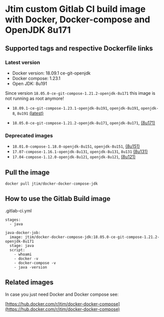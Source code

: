 # Jtim custom Gitlab CI build image with Docker, Docker-compose and OpenJDK 8u171

## Supported tags and respective Dockerfile links

### Latest version

* Docker version: 18.09.1 ce-git-openjdk
* Docker compose: 1.23.1
* Open JDK: 8u191

Since version `18.05.0-ce-git-compose-1.21.2-openjdk-8u171` this image is not running as root anymore!

* `18.09.1-ce-git-compose-1.23.1-openjdk-8u191`, `openjdk-8u191`, `openjdk-8`, `8u191` [(latest)](https://github.com/j-tim/docker-docker-compose-jdk/blob/master/8u191/Dockerfile)

* `18.05.0-ce-git-compose-1.21.2-openjdk-8u171`, `openjdk-8u171`,  [(8u171)](https://github.com/j-tim/docker-docker-compose-jdk/blob/master/8u171/Dockerfile)

### Deprecated images 

* `18.01.0-compose-1.18.0-openjdk-8u151`, `openjdk-8u151`, [(8u151)](https://github.com/j-tim/docker-docker-compose-jdk/blob/master/8u151/Dockerfile)  
* `17.07-compose-1.16.1-openjdk-8u131`, `openjdk-8u131`, `8u131` [(8u131)](https://github.com/j-tim/docker-docker-compose-jdk/blob/master/8u131/Dockerfile)  
* `17.04-compose-1.12.0-openjdk-8u121`, `openjdk-8u121`, [(8u121)](https://github.com/j-tim/docker-docker-compose-jdk/blob/master/8u121/Dockerfile)  

## Pull the image 

```shell
docker pull jtim/docker-docker-compose-jdk
```

## How to use the Gitlab Build image

.gitlab-ci.yml

```
stages:
  - java

java-docker-job:
  image: jtim/docker-docker-compose-jdk:18.05.0-ce-git-compose-1.21.2-openjdk-8u171
  stage: java
  script:
    - whoami
    - docker -v
    - docker-compose -v
    - java -version
```

## Related images

In case you just need Docker and Docker compose see: 

[https://hub.docker.com/r/jtim/docker-docker-compose](https://hub.docker.com/r/jtim/docker-docker-compose)